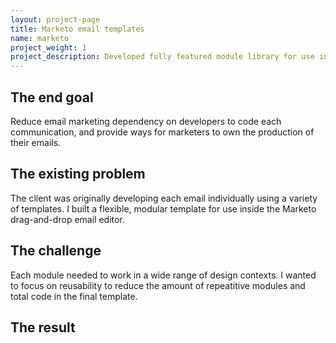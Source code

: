 ```yaml
---
layout: project-page
title: Marketo email templates
name: marketo
project_weight: 1
project_description: Developed fully featured module library for use inside Marketo
---
```


## The end goal
Reduce email marketing dependency on developers to code each communication, and provide ways for marketers to own the production of their emails.

## The existing problem
The client was originally developing each email individually using a variety of templates.  I built a flexible, modular template for use inside the Marketo drag-and-drop email editor.

## The challenge
Each module needed to work in a wide range of design contexts.  I wanted to focus on reusability to reduce the amount of repeatitive modules and total code in the final template.  

## The result